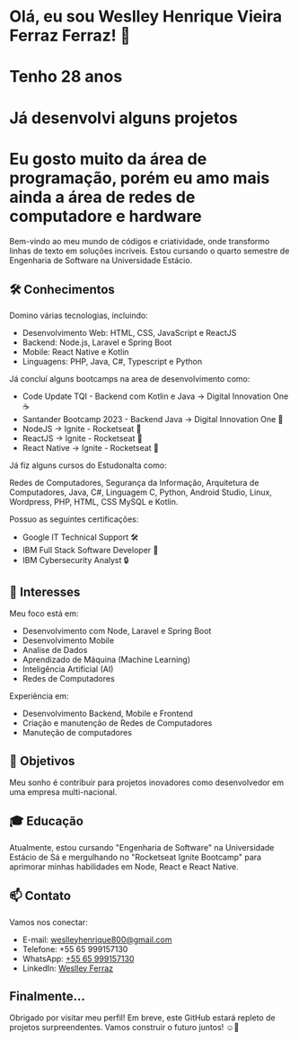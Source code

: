 <!-- Título -->
# Olá, eu sou Weslley Henrique Vieira Ferraz Ferraz! 👋
# Tenho 28 anos
# Já desenvolvi alguns projetos
# Eu gosto muito da área de programação, porém eu amo mais ainda a área de redes de computadore e hardware

<!-- Descrição -->
Bem-vindo ao meu mundo de códigos e criatividade, onde transformo linhas de texto em soluções incríveis.
Estou cursando o quarto semestre de Engenharia de Software na Universidade Estácio.

<!-- Conhecimentos -->
## 🛠️ Conhecimentos

Domino várias tecnologias, incluindo:

- Desenvolvimento Web: HTML, CSS, JavaScript e ReactJS
- Backend: Node.js, Laravel e Spring Boot
- Mobile: React Native e Kotlin
- Linguagens: PHP, Java, C#, Typescript e Python

Já concluí alguns bootcamps na area de desenvolvimento como:

- Code Update TQI - Backend com Kotlin e Java -> Digital Innovation One ☕
- Santander Bootcamp 2023 - Backend Java -> Digital Innovation One 🌟
- NodeJS -> Ignite - Rocketseat 🚀
- ReactJS -> Ignite - Rocketseat 🚀
- React Native -> Ignite - Rocketseat 🚀

Já fiz alguns cursos do Estudonalta como:

Redes de Computadores, Segurança da Informação, Arquitetura de Computadores, Java, C#,
Linguagem C, Python, Android Studio, Linux, Wordpress, PHP, HTML, CSS MySQL e Kotlin.

Possuo as seguintes certificações:

- Google IT Technical Support 🛠️
- IBM Full Stack Software Developer 💼
- IBM Cybersecurity Analyst 🔒

<!-- Interesses -->
## 🌟 Interesses

Meu foco está em:

- Desenvolvimento com Node, Laravel e Spring Boot
- Desenvolvimento Mobile
- Analise de Dados
- Aprendizado de Máquina (Machine Learning)
- Inteligência Artificial (AI)
- Redes de Computadores

Experiência em:

- Desenvolvimento Backend, Mobile e Frontend
- Criação e manutenção de Redes de Computadores
- Manuteção de computadores

<!-- Objetivos -->
## 🚀 Objetivos

Meu sonho é contribuir para projetos inovadores como desenvolvedor em uma empresa multi-nacional.

<!-- Educação -->
## 🎓 Educação

Atualmente, estou cursando "Engenharia de Software" na Universidade Estácio de Sá e mergulhando no "Rocketseat Ignite Bootcamp" para aprimorar minhas habilidades em Node, React e React Native.

<!-- Contato -->
## 📫 Contato

Vamos nos conectar:

- E-mail: weslleyhenrique800@gmail.com
- Telefone: +55 65 999157130
- WhatsApp: [+55 65 999157130](https://api.whatsapp.com/send/?phone=5565999157130)
- LinkedIn: [Weslley Ferraz](https://www.linkedin.com/in/weslley-henrique-vieira-ferraz-8b95b3127/)

<!-- Final -->
## Finalmente...

Obrigado por visitar meu perfil! Em breve, este GitHub estará repleto de projetos surpreendentes. Vamos construir o futuro juntos! ☺️🚀
